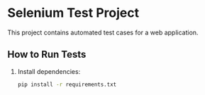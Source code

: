 # Selenium Test Project

This project contains automated test cases for a web application.

## How to Run Tests
1. Install dependencies:
   ```bash
   pip install -r requirements.txt